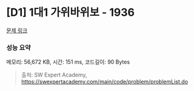 # [D1] 1대1 가위바위보 - 1936 

[문제 링크](https://swexpertacademy.com/main/code/problem/problemDetail.do?contestProbId=AV5PjKXKALcDFAUq) 

### 성능 요약

메모리: 56,672 KB, 시간: 151 ms, 코드길이: 90 Bytes



> 출처: SW Expert Academy, https://swexpertacademy.com/main/code/problem/problemList.do